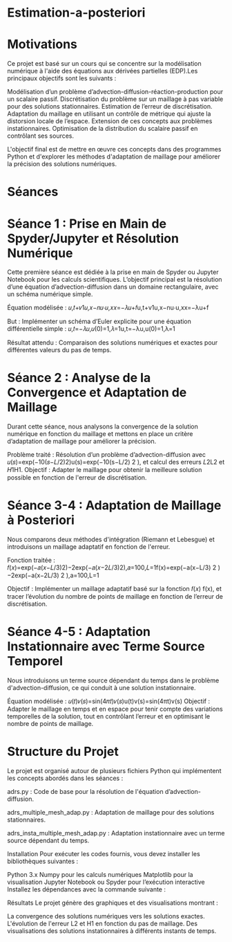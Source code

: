 # Estimation-a-posteriori

# Motivations
Ce projet est basé sur un cours qui se concentre sur la modélisation numérique à l'aide des équations aux dérivées partielles (EDP).Les principaux objectifs sont les suivants :

Modélisation d’un problème d’advection-diffusion-réaction-production pour un scalaire passif.
Discrétisation du problème sur un maillage à pas variable pour des solutions stationnaires.
Estimation de l’erreur de discrétisation.
Adaptation du maillage en utilisant un contrôle de métrique qui ajuste la distorsion locale de l’espace.
Extension de ces concepts aux problèmes instationnaires.
Optimisation de la distribution du scalaire passif en contrôlant ses sources.

L'objectif final est de mettre en œuvre ces concepts dans des programmes Python et d'explorer les méthodes d'adaptation de maillage pour améliorer la précision des solutions numériques.

# Séances
# Séance 1 : Prise en Main de Spyder/Jupyter et Résolution Numérique
Cette première séance est dédiée à la prise en main de Spyder ou Jupyter Notebook pour les calculs scientifiques. L’objectif principal est la résolution d’une équation d’advection-diffusion dans un domaine rectangulaire, avec un schéma numérique simple.

Équation modélisée :
𝑢,𝑡+𝑣1𝑢,𝑥−𝑛𝑢⋅𝑢,𝑥𝑥=−𝜆𝑢+𝑓u,t+v1u,x−nu⋅u,xx=−λu+f

But : Implémenter un schéma d’Euler explicite pour une équation différentielle simple :
𝑢,𝑡=−𝜆𝑢,𝑢(0)=1,𝜆=1u,t=−λu,u(0)=1,λ=1

Résultat attendu : Comparaison des solutions numériques et exactes pour différentes valeurs du pas de temps.

# Séance 2 : Analyse de la Convergence et Adaptation de Maillage
Durant cette séance, nous analysons la convergence de la solution numérique en fonction du maillage et mettons en place un critère d’adaptation de maillage pour améliorer la précision.

Problème traité : Résolution d’un problème d’advection-diffusion avec 
𝑢(𝑠)=exp⁡(−10(𝑠−𝐿/2)2)u(s)=exp(−10(s−L/2) 2 ), et calcul des erreurs 
𝐿2L2 et 𝐻1H1.
Objectif : Adapter le maillage pour obtenir la meilleure solution possible en fonction de l'erreur de discrétisation.

# Séance 3-4 : Adaptation de Maillage à Posteriori
Nous comparons deux méthodes d'intégration (Riemann et Lebesgue) et introduisons un maillage adaptatif en fonction de l'erreur.

Fonction traitée :
𝑓(𝑥)=exp⁡(−𝑎(𝑥−𝐿/3)2)−2exp(−𝑎(𝑥−2𝐿/3)2),𝑎=100,𝐿=1f(x)=exp(−a(x−L/3) 2 )−2exp(−a(x−2L/3) 2 ),a=100,L=1

Objectif : Implémenter un maillage adaptatif basé sur la fonction 𝑓(𝑥)
f(x), et tracer l’évolution du nombre de points de maillage en fonction de l’erreur de discrétisation.

# Séance 4-5 : Adaptation Instationnaire avec Terme Source Temporel
Nous introduisons un terme source dépendant du temps dans le problème d'advection-diffusion, ce qui conduit à une solution instationnaire.

Équation modélisée :
𝑢(𝑡)𝑣(𝑠)=sin⁡(4𝜋𝑡)𝑣(𝑠)u(t)v(s)=sin(4πt)v(s)
Objectif : Adapter le maillage en temps et en espace pour tenir compte des variations temporelles de la solution, tout en contrôlant l’erreur et en optimisant le nombre de points de maillage.

# Structure du Projet
Le projet est organisé autour de plusieurs fichiers Python qui implémentent les concepts abordés dans les séances :

adrs.py : Code de base pour la résolution de l'équation d’advection-diffusion.

adrs_multiple_mesh_adap.py : Adaptation de maillage pour des solutions stationnaires.

adrs_insta_multiple_mesh_adap.py : Adaptation instationnaire avec un terme source dépendant du temps.

Installation
Pour exécuter les codes fournis, vous devez installer les bibliothèques suivantes :

Python 3.x
Numpy pour les calculs numériques
Matplotlib pour la visualisation
Jupyter Notebook ou Spyder pour l’exécution interactive
Installez les dépendances avec la commande suivante :


Résultats
Le projet génère des graphiques et des visualisations montrant :

La convergence des solutions numériques vers les solutions exactes.
L'évolution de l'erreur 
L2 et H1 en fonction du pas de maillage.
Des visualisations des solutions instationnaires à différents instants de temps.
